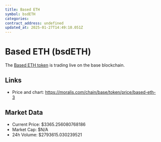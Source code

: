 ```yaml
---
title: Based ETH
symbol: bsdETH
categories: 
contract_address: undefined
updated_at: 2025-01-27T14:49:10.051Z
---
```


# Based ETH (bsdETH)
The [Based ETH token](https://moralis.com/chain/base/token/price/based-eth-3) is trading live on the base blockchain.

## Links
- Price and chart: https://moralis.com/chain/base/token/price/based-eth-3

## Market Data
- Current Price: $3365.256080768186
- Market Cap: $N/A
- 24h Volume: $2793615.030239521
